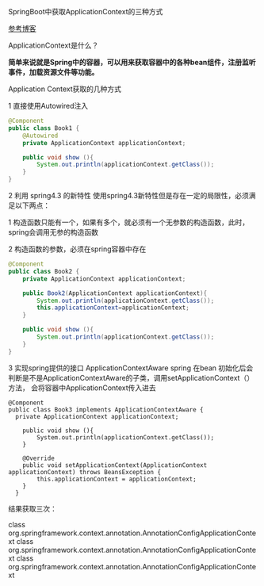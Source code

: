 SpringBoot中获取ApplicationContext的三种方式

[参考博客](https://blog.csdn.net/weixin_38361347/article/details/89304414)

ApplicationContext是什么？

**简单来说就是Spring中的容器，可以用来获取容器中的各种bean组件，注册监听事件，加载资源文件等功能。**

Application Context获取的几种方式

1 直接使用Autowired注入

```java
@Component
public class Book1 {
    @Autowired
    private ApplicationContext applicationContext;

    public void show (){
        System.out.println(applicationContext.getClass());
    }
}
```

2 利用 spring4.3 的新特性
使用spring4.3新特性但是存在一定的局限性，必须满足以下两点：

1 构造函数只能有一个，如果有多个，就必须有一个无参数的构造函数，此时，spring会调用无参的构造函数

2 构造函数的参数，必须在spring容器中存在

```java
@Component
public class Book2 {
    private ApplicationContext applicationContext;

    public Book2(ApplicationContext applicationContext){
        System.out.println(applicationContext.getClass());
        this.applicationContext=applicationContext;
    }

    public void show (){
        System.out.println(applicationContext.getClass());
    }
}
```

3 实现spring提供的接口 ApplicationContextAware
spring 在bean 初始化后会判断是不是ApplicationContextAware的子类，调用setApplicationContext（）方法， 会将容器中ApplicationContext传入进去

```
@Component
public class Book3 implements ApplicationContextAware {
  private ApplicationContext applicationContext;

    public void show (){
        System.out.println(applicationContext.getClass());
    }

    @Override
    public void setApplicationContext(ApplicationContext applicationContext) throws BeansException {
        this.applicationContext = applicationContext;
    }
  }
```

结果获取三次：

class org.springframework.context.annotation.AnnotationConfigApplicationContext
class org.springframework.context.annotation.AnnotationConfigApplicationContext
class org.springframework.context.annotation.AnnotationConfigApplicationContext